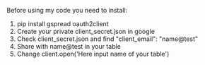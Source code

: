 Before using my code you need to install:
1) pip install gspread oauth2client
2) Create your private client_secret.json in google
3) Check client_secret.json and find "client_email": "name@test"
4) Share with name@test in your table
5) Change client.open('Here input name of your table')
